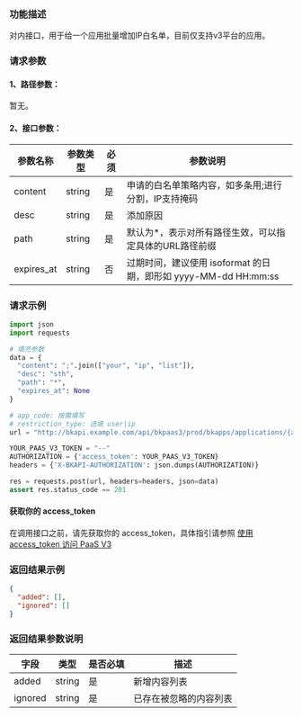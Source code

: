 ### 功能描述
对内接口，用于给一个应用批量增加IP白名单，目前仅支持v3平台的应用。


### 请求参数

#### 1、路径参数：
暂无。

#### 2、接口参数：

| 参数名称   | 参数类型 | 必须 | 参数说明                                   |
| ---------- | -------- | ---- | ------------------------------------------ |
| content    | string   | 是   | 申请的白名单策略内容，如多条用;进行分割，IP支持掩码 |
| desc       | string   | 是   | 添加原因                                   |
| path       | string   | 是   | 默认为*，表示对所有路径生效，可以指定具体的URL路径前缀 |
| expires_at | string   | 否   | 过期时间，建议使用 isoformat 的日期，即形如 yyyy-MM-dd HH:mm:ss |

### 请求示例
```python
import json
import requests

# 填充参数
data = {
  "content": ";".join(["your", "ip", "list"]),
  "desc": "sth",
  "path": "*",
  "expires_at": None
}

# app_code: 按需填写
# restriction_type: 选填 user|ip
url = "http://bkapi.example.com/api/bkpaas3/prod/bkapps/applications/{app_code}/access_control/restriction_type/{restriction_type}/strategy/"

YOUR_PAAS_V3_TOKEN = "--"
AUTHORIZATION = {'access_token': YOUR_PAAS_V3_TOKEN}
headers = {'X-BKAPI-AUTHORIZATION': json.dumps(AUTHORIZATION)}

res = requests.post(url, headers=headers, json=data)
assert res.status_code == 201
```

#### 获取你的 access_token
在调用接口之前，请先获取你的 access_token，具体指引请参照 [使用 access_token 访问 PaaS V3](https://bk.tencent.com/docs/markdown/PaaS/DevelopTools/BaseGuide/topics/paas/access_token)

### 返回结果示例
```json
{
  "added": [],
  "ignored": []
}
```

### 返回结果参数说明

| 字段    | 类型   | 是否必填 | 描述                 |
| ------- | ------ | -------- | -------------------- |
| added   | string | 是       | 新增内容列表         |
| ignored | string | 是       | 已存在被忽略的内容列表 |